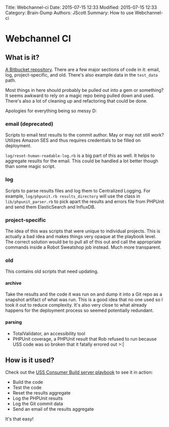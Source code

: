 Title: Webchannel-ci
Date: 2015-07-15 12:33
Modified: 2015-07-15 12:33
Category: Brain-Dump
Authors: JScott
Summary: How to use Webchannel-ci

# Webchannel CI

## What is it?

[A Bitbucket repository](https://bitbucket.org/webchannel/webchannel-ci/src). There are a few major sections of code in it: email, log, project-specific, and old. There's also example data in the `test_data` path.

Most things in here should probably be pulled out into a gem or something? It seems awkward to rely on a magic repo being pulled down and used. There's also a lot of cleaning up and refactoring that could be done.

Apologies for everything being so messy D:

### email (deprecated)

Scripts to email test results to the commit author. May or may not still work? Utilizes Amazon SES and thus requires credentials to be filled on deployment.

`log/reset-human-readable-log.rb` is a big part of this as well. It helps to aggregate results for the email. This could be handled a lot better though than some magic script.

### log

Scripts to parse results files and log them to Centralized Logging. For example, `log/phpunit.rb results_directory` will use the class in `lib/phpunit_parser.rb` to pick apart the results and errors file from PHPUnit and send them ElasticSearch and InfluxDB.

### project-specific

The idea of this was scripts that were unique to individual projects. This is actually a bad idea and makes things very opaque at the playbook level. The correct solution would be to pull all of this out and call the appropriate commands inside a Robot Sweatshop job instead. Much more transparent.

### old

This contains old scripts that need updating.

#### archive

Take the results and the code it was run on and dump it into a Git repo as a snapshot artifact of what was run. This is a good idea that no one used so I took it out to reduce complexity. It's also very close to what already happens for the deployment process so seemed potentially redundant.

#### parsing

- TotalValidator, an accessibility tool
- PHPUnit coverage, a PHPUnit result that Rob refused to run because USS code was so broken that it fatally errored out >:|

## How is it used?

Check out the [USS Consumer Build server playbook](https://github.com/telusdigital/playbook-uss-consumer/blob/master/build/playbook.yml) to see it in action:

- Build the code
- Test the code
- Reset the results aggregate
- Log the PHPUnit results
- Log the Git commit data
- Send an email of the results aggregate

It's that easy!
